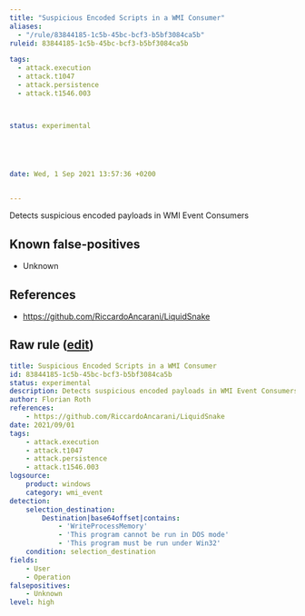 ```yaml
---
title: "Suspicious Encoded Scripts in a WMI Consumer"
aliases:
  - "/rule/83844185-1c5b-45bc-bcf3-b5bf3084ca5b"
ruleid: 83844185-1c5b-45bc-bcf3-b5bf3084ca5b

tags:
  - attack.execution
  - attack.t1047
  - attack.persistence
  - attack.t1546.003



status: experimental





date: Wed, 1 Sep 2021 13:57:36 +0200


---
```


Detects suspicious encoded payloads in WMI Event Consumers

<!--more-->


## Known false-positives

* Unknown



## References

* https://github.com/RiccardoAncarani/LiquidSnake


## Raw rule ([edit](https://github.com/SigmaHQ/sigma/edit/master/rules/windows/wmi_event/sysmon_wmi_susp_encoded_scripts.yml))
```yaml
title: Suspicious Encoded Scripts in a WMI Consumer
id: 83844185-1c5b-45bc-bcf3-b5bf3084ca5b
status: experimental
description: Detects suspicious encoded payloads in WMI Event Consumers
author: Florian Roth
references:
    - https://github.com/RiccardoAncarani/LiquidSnake
date: 2021/09/01
tags:
    - attack.execution
    - attack.t1047
    - attack.persistence
    - attack.t1546.003
logsource:
    product: windows
    category: wmi_event
detection:
    selection_destination:
        Destination|base64offset|contains:
            - 'WriteProcessMemory'
            - 'This program cannot be run in DOS mode'
            - 'This program must be run under Win32'
    condition: selection_destination
fields:
    - User
    - Operation
falsepositives:
    - Unknown
level: high

```
